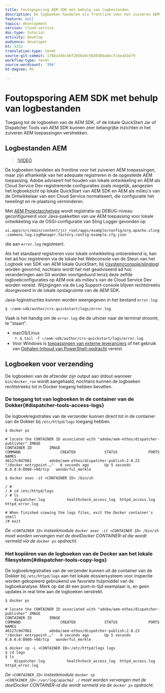 ```yaml
---
title: Foutopsporing AEM SDK met behulp van logbestanden
description: De logboeken handelen als frontline voor het zuiveren AEM toepassingen, maar zijn afhankelijk van het adequate registreren in de opgestelde AEM toepassing.
feature: null
topics: development
version: cloud-service
doc-type: tutorial
activity: develop
audience: developer
kt: 5252
translation-type: tm+mt
source-git-commit: 178ba3dbcb6f2050a9c56303bbabbcfcbead3e79
workflow-type: tm+mt
source-wordcount: '394'
ht-degree: 0%

---
```



# Foutopsporing AEM SDK met behulp van logbestanden

Toegang tot de logboeken van de AEM SDK, of de lokale QuickStart Jar of Dispatcher Tools van AEM SDK kunnen zeer belangrijke inzichten in het zuiveren AEM toepassingen verstrekken.

## Logbestanden AEM

>[!VIDEO](https://video.tv.adobe.com/v/34334/?quality=12&learn=on)

De logboeken handelen als frontline voor het zuiveren AEM toepassingen, maar zijn afhankelijk van het adequate registreren in de opgestelde AEM toepassing. Adobe adviseert het houden van lokale ontwikkeling en AEM als Cloud Service Dev registrerende configuraties zoals mogelijk, aangezien het logboekzicht op lokale QuickStart van AEM SDK en AEM als milieu&#39;s van de Ontwikkelaar van een Cloud Service normaliseert, die configuratie het tweelingt en re-plaatsing verminderen.

Met [AEM Projectarchetype](https://github.com/adobe/aem-project-archetype) wordt registratie op DEBUG-niveau geconfigureerd voor Java-pakketten van uw AEM toepassing voor lokale ontwikkeling via de OSGi-configuratie van Sling Logger gevonden op

`ui.apps/src/main/content/jcr_root/apps/example/config/org.apache.sling.commons.log.LogManager.factory.config-example.cfg.json`

die aan `error.log` registreert.

Als het standaard registreren voor lokale ontwikkeling ontoereikend is, kan het ad hoc registreren via de lokale het Webconsole van de Steun van het Logboek van SDK van AEM lokale QuickStart, bij ([/system/console/slinglog](http://localhost:4502/system/console/slinglog)) worden gevormd, nochtans wordt het niet geadviseerd ad hoc veranderingen aan Git worden voortgeduurd tenzij deze zelfde logboekconfiguraties op AEM ook als milieu&#39;s van de Cloud Service Dev worden vereist. Wijzigingen via de Log Support-console blijven rechtstreeks doorgevoerd in de lokale opslagruimte van de AEM SDK.

Java-loginstructies kunnen worden weergegeven in het bestand `error.log`:

```
$ ~/aem-sdk/author/crx-quickstart/logs/error.log
```

Vaak is het handig om de `error.log` die de uitvoer naar de terminal stroomt, te &quot;staart&quot;.

+ macOS/Linux
   + `$ tail -f ~/aem-sdk/author/crx-quickstart/logs/error.log`
+ Voor Windows is [toepassingen van externe leveranciers](https://stackoverflow.com/questions/187587/a-windows-equivalent-of-the-unix-tail-command) of het gebruik van [Ophalen-Inhoud van PowerShell-opdracht](https://stackoverflow.com/a/46444596/133936) vereist.

## Logboeken voor verzending

De logboeken van de afzender zijn output aan stdout wanneer `bin/docker_run` wordt aangehaald, nochtans kunnen de logboeken rechtstreeks tot in Docker toegang hebben bevatten.

### De toegang tot van logboeken in de container van de Dokker{#dispatcher-tools-access-logs}

De logboekregistraties van de verzender kunnen direct tot in de container van de Dokker bij `/etc/httpd/logs` toegang hebben.

```shell
$ docker ps

# locate the CONTAINER ID associated with "adobe/aem-ethos/dispatcher-publisher" IMAGE
CONTAINER ID        IMAGE                                       COMMAND                  CREATED             STATUS              PORTS                  NAMES
46127c9d7081        adobe/aem-ethos/dispatcher-publish:2.0.23   "/docker_entrypoint.…"   6 seconds ago       Up 5 seconds        0.0.0.0:8080->80/tcp   wonderful_merkle

$ docker exec -it <CONTAINER ID> /bin/sh

/ # 
/ # cd /etc/httpd/logs
/ # ls
    dispatcher.log          healthcheck_access_log  httpd_access.log        httpd_error.log

# When finished viewing the logs files, exit the Docker container's shell
/# exit
```

_De  `<CONTAINER ID>` insteekmodule  `docker exec -it <CONTAINER ID> /bin/sh` moet worden vervangen met de doelDocker CONTAINER-id die wordt vermeld via de  `docker ps` opdracht._


### Het kopiëren van de logboeken van de Docker aan het lokale filesystem{#dispatcher-tools-copy-logs}

De logboekregistraties van de verzender kunnen uit de container van de Dokker bij `/etc/httpd/logs` aan het lokale dossiersysteem voor inspectie worden gekopieerd gebruikend uw favoriete hulpmiddel van de logboekanalyse. Merk op dat dit een punt-in-tijd exemplaar is, en geen updates in real time aan de logboeken verstrekt.

```shell
$ docker ps

# locate the CONTAINER ID associated with "adobe/aem-ethos/dispatcher-publisher" IMAGE
CONTAINER ID        IMAGE                                       COMMAND                  CREATED             STATUS              PORTS                  NAMES
46127c9d7081        adobe/aem-ethos/dispatcher-publish:2.0.23   "/docker_entrypoint.…"   6 seconds ago       Up 5 seconds        0.0.0.0:8080->80/tcp   wonderful_merkle

$ docker cp -L <CONTAINER ID>:/etc/httpd/logs logs 
$ cd logs
$ ls
    dispatcher.log          healthcheck_access_log  httpd_access.log        httpd_error.log
```

_De  `<CONTAINER_ID>` insteekmodule  `docker cp <CONTAINER_ID>:/var/log/apache2 ./` moet worden vervangen met de doelDocker CONTAINER-id die wordt vermeld via de  `docker ps` opdracht._
